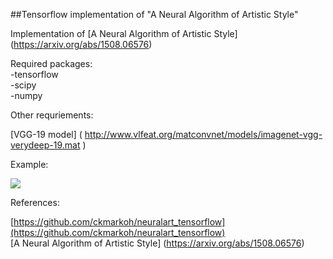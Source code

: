 ##Tensorflow implementation of "A Neural Algorithm of Artistic Style" <br />

Implementation of [A Neural Algorithm of Artistic Style] (https://arxiv.org/abs/1508.06576)

Required packages:<br />
-tensorflow<br />
-scipy<br />
-numpy<br />

Other requriements:

[VGG-19 model] ( http://www.vlfeat.org/matconvnet/models/imagenet-vgg-verydeep-19.mat )

Example:

![](https://github.com/sushantojal/artistic-style-transfer/style_transfer.jpg)


References:

[https://github.com/ckmarkoh/neuralart_tensorflow](https://github.com/ckmarkoh/neuralart_tensorflow)<br />
[A Neural Algorithm of Artistic Style] (https://arxiv.org/abs/1508.06576)


